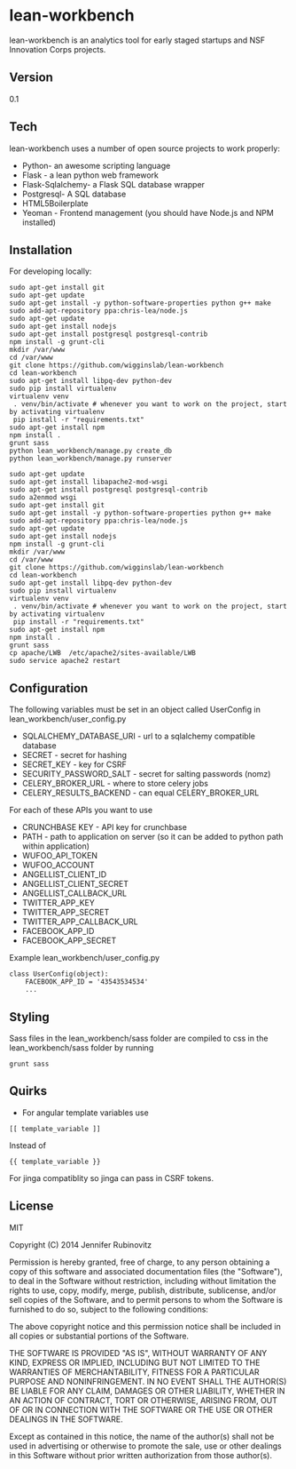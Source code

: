 lean-workbench
=========

lean-workbench is an analytics tool for early staged startups and NSF Innovation Corps projects.


Version
-

0.1

Tech
-----------

lean-workbench uses a number of open source projects to work properly:

* Python- an awesome scripting language
* Flask - a lean python web framework
* Flask-Sqlalchemy- a Flask SQL database wrapper
* Postgresql- A SQL database
* HTML5Boilerplate
* Yeoman - Frontend management (you should have Node.js and NPM installed)
 
Installation
--------------
For developing locally:
```
sudo apt-get install git
sudo apt-get update
sudo apt-get install -y python-software-properties python g++ make
sudo add-apt-repository ppa:chris-lea/node.js
sudo apt-get update
sudo apt-get install nodejs
sudo apt-get install postgresql postgresql-contrib
npm install -g grunt-cli
mkdir /var/www
cd /var/www
git clone https://github.com/wigginslab/lean-workbench
cd lean-workbench
sudo apt-get install libpq-dev python-dev
sudo pip install virtualenv
virtualenv venv
 . venv/bin/activate # whenever you want to work on the project, start by activating virtualenv
 pip install -r "requirements.txt"
sudo apt-get install npm
npm install .
grunt sass
python lean_workbench/manage.py create_db
python lean_workbench/manage.py runserver 
```


```
sudo apt-get update
sudo apt-get install libapache2-mod-wsgi
sudo apt-get install postgresql postgresql-contrib 
sudo a2enmod wsgi 
sudo apt-get install git
sudo apt-get install -y python-software-properties python g++ make
sudo add-apt-repository ppa:chris-lea/node.js
sudo apt-get update
sudo apt-get install nodejs
npm install -g grunt-cli
mkdir /var/www
cd /var/www
git clone https://github.com/wigginslab/lean-workbench
cd lean-workbench
sudo apt-get install libpq-dev python-dev
sudo pip install virtualenv
virtualenv venv
 . venv/bin/activate # whenever you want to work on the project, start by activating virtualenv
 pip install -r "requirements.txt"
sudo apt-get install npm
npm install .
grunt sass
cp apache/LWB  /etc/apache2/sites-available/LWB
sudo service apache2 restart 
```
Configuration
--------------------
The following variables must be set in an object called UserConfig in lean_workbench/user_config.py

* SQLALCHEMY_DATABASE_URI - url to a sqlalchemy compatible database
* SECRET - secret for hashing
* SECRET_KEY - key for CSRF
* SECURITY_PASSWORD_SALT - secret for salting passwords (nomz)
* CELERY_BROKER_URL - where to store celery jobs
* CELERY_RESULTS_BACKEND - can equal CELERY_BROKER_URL

For each of these APIs you want to use

* CRUNCHBASE KEY - API key for crunchbase
* PATH - path to application on server (so it can be added to python path within application)
* WUFOO_API_TOKEN
* WUFOO_ACCOUNT
* ANGELLIST_CLIENT_ID
* ANGELLIST_CLIENT_SECRET
* ANGELLIST_CALLBACK_URL
* TWITTER_APP_KEY
* TWITTER_APP_SECRET
* TWITTER_APP_CALLBACK_URL
* FACEBOOK_APP_ID
* FACEBOOK_APP_SECRET

Example lean_workbench/user_config.py
```
class UserConfig(object):
    FACEBOOK_APP_ID = '43543534534'
    ...
```

Styling
----
Sass files in the lean_workbench/sass folder are compiled to css in the lean_workbench/sass folder by running
```
grunt sass
```

Quirks
----
* For angular template variables use 
```
[[ template_variable ]]
```
Instead of 
```
{{ template_variable }}
```
For jinga compatiblity so jinga can pass in CSRF tokens.

License
-

MIT

Copyright (C) 2014 Jennifer Rubinovitz

Permission is hereby granted, free of charge, to any person obtaining a copy of this software and associated documentation files (the "Software"), to deal in the Software without restriction, including without limitation the rights to use, copy, modify, merge, publish, distribute, sublicense, and/or sell copies of the Software, and to permit persons to whom the Software is furnished to do so, subject to the following conditions:

The above copyright notice and this permission notice shall be included in all copies or substantial portions of the Software.

THE SOFTWARE IS PROVIDED "AS IS", WITHOUT WARRANTY OF ANY KIND, EXPRESS OR IMPLIED, INCLUDING BUT NOT LIMITED TO THE WARRANTIES OF MERCHANTABILITY, FITNESS FOR A PARTICULAR PURPOSE AND NONINFRINGEMENT. IN NO EVENT SHALL THE AUTHOR(S) BE LIABLE FOR ANY CLAIM, DAMAGES OR OTHER LIABILITY, WHETHER IN AN ACTION OF CONTRACT, TORT OR OTHERWISE, ARISING FROM, OUT OF OR IN CONNECTION WITH THE SOFTWARE OR THE USE OR OTHER DEALINGS IN THE SOFTWARE.

Except as contained in this notice, the name of the author(s) shall not be used in advertising or otherwise to promote the sale, use or other dealings in this Software without prior written authorization from those author(s).
